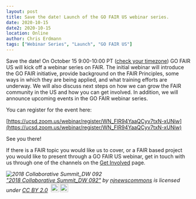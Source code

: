 ```yaml
---
layout: post
title: Save the date! Launch of the GO FAIR US webinar series.
date: 2020-10-15
date2: 2020-10-15
location: Online
author: Chris Erdmann
tags: ["Webinar Series", "Launch", "GO FAIR US"]
---
```


Save the date! On October 15 9:00-10:00 PT ([check your timezone](https://www.timeanddate.com/worldclock/fixedtime.html?iso=20201015T16)) GO FAIR US will kick off a webinar series on FAIR. The initial webinar will introduce the GO FAIR initiative, provide background on the FAIR Principles, some ways in which they are being applied, and what training efforts are underway. We will also discuss next steps on how we can grow the FAIR community in the US and how you can get involved. In addition, we will announce upcoming events in the GO FAIR webinar series.

You can register for the event here:

[https://ucsd.zoom.us/webinar/register/WN_FlR94YaaQCyv7txN-xUNiw](https://ucsd.zoom.us/webinar/register/WN_FlR94YaaQCyv7txN-xUNiw)

See you there!   

If there is a FAIR topic you would like us to cover, or a FAIR based project you would like to present through a GO FAIR US webinar, get in touch with us through one of the channels on the [Get Involved](https://gofair.us/get-involved/) page.

<p style="font-size: 0.9rem;font-style: italic;"><img style="display: block;" src="https://live.staticflickr.com/948/42149964921_e33dd39475_b.jpg" alt="2018 Collaborative Summit_DW 092"><a href="https://www.flickr.com/photos/164572443@N02/42149964921">"2018 Collaborative Summit_DW 092"</a><span> by <a href="https://www.flickr.com/photos/164572443@N02">njnewscommons</a></span> is licensed under <a href="https://creativecommons.org/licenses/by/2.0/?ref=ccsearch&atype=html" style="margin-right: 5px;">CC BY 2.0</a><a href="https://creativecommons.org/licenses/by/2.0/?ref=ccsearch&atype=html" target="_blank" rel="noopener noreferrer" style="display: inline-block;white-space: none;margin-top: 2px;margin-left: 3px;height: 22px !important;"><img style="height: inherit;margin-right: 3px;display: inline-block;" src="https://search.creativecommons.org/static/img/cc_icon.svg" /><img style="height: inherit;margin-right: 3px;display: inline-block;" src="https://search.creativecommons.org/static/img/cc-by_icon.svg" /></a></p>
